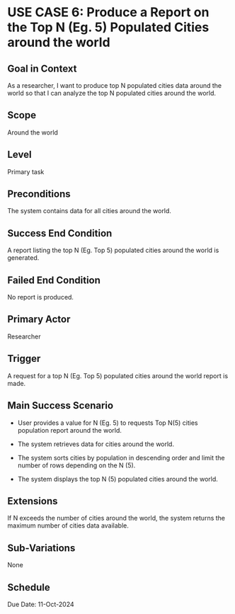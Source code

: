 # USE CASE 6: Produce a Report on the Top N (Eg. 5) Populated Cities around the world

## Goal in Context

As a researcher, I want to produce top N populated cities data around the world so that I can analyze the top N
populated cities around the world.

## Scope

Around the world

## Level

Primary task

## Preconditions

The system contains data for all cities around the world.

## Success End Condition

A report listing the top N (Eg. Top 5) populated cities around the world is generated.

## Failed End Condition

No report is produced.

## Primary Actor

Researcher

## Trigger

A request for a top N (Eg. Top 5) populated cities around the world report is made.

## Main Success Scenario

- User provides a value for N (Eg. 5) to requests Top N(5) cities population report around the world.

- The system retrieves data for cities around the world.

- The system sorts cities by population in descending order and limit the number of rows depending on the N (5).

- The system displays the top N (5) populated cities around the world.

## Extensions

If N exceeds the number of cities around the world, the system returns the maximum number of cities data available.

## Sub-Variations

None

## Schedule

Due Date: 11-Oct-2024